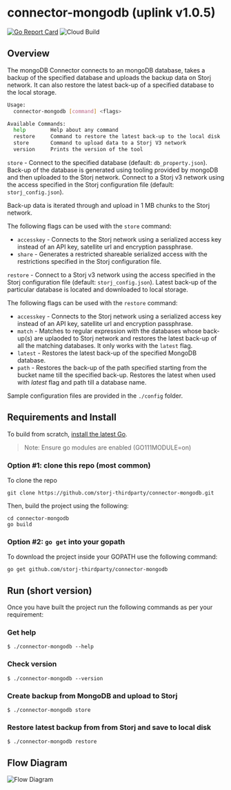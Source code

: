 # connector-mongodb (uplink v1.0.5)

[![Go Report Card](https://goreportcard.com/badge/github.com/storj-thirdparty/connector-mongodb)](https://goreportcard.com/report/github.com/storj-thirdparty/connector-mongodb)
![Cloud Build](https://storage.googleapis.com/storj-utropic-services-badges/builds/connector-mongodb/branches/master.svg)

## Overview

The mongoDB Connector connects to an mongoDB database, takes a backup of the specified database and uploads the backup data on Storj network. It can also restore the latest back-up of a specified database to the local storage.

```bash
Usage:
  connector-mongodb [command] <flags>

Available Commands:
  help        Help about any command
  restore	  Command to restore the latest back-up to the local disk
  store       Command to upload data to a Storj V3 network
  version     Prints the version of the tool

```

`store` - Connect to the specified database (default: `db_property.json`). Back-up of the database is generated using tooling provided by mongoDB and then uploaded to the Storj network. Connect to a Storj v3 network using the access specified in the Storj configuration file (default: `storj_config.json`). 

 Back-up data is iterated through and upload in 1 MB chunks to the Storj network.

The following flags  can be used with the `store` command:

* `accesskey` - Connects to the Storj network using a serialized access key instead of an API key, satellite url and encryption passphrase.
* `share` - Generates a restricted shareable serialized access with the restrictions specified in the Storj configuration file.

`restore` - Connect to a Storj v3 network using the access specified in the Storj configuration file (default: `storj_config.json`). Latest back-up of the particular database is located and downloaded to local storage. 

The following flags  can be used with the `restore` command:

* `accesskey` - Connects to the Storj network using a serialized access key instead of an API key, satellite url and encryption passphrase.
* `match` - Matches to regular expression with the databases whose back-up(s) are uplaoded to Storj network and restores the latest back-up of all the matching databases. It only works with the `latest` flag.
* `latest` - Restores the latest back-up of the specified MongoDB database.
* `path` - Restores the back-up of the path specified starting from the bucket name till the specified back-up. Restores the latest when used with *latest* flag and path till a database name. 

Sample configuration files are provided in the `./config` folder. 

## Requirements and Install

To build from scratch, [install the latest Go](https://golang.org/doc/install#install).

> Note: Ensure go modules are enabled (GO111MODULE=on)

### Option #1: clone this repo (most common)

To clone the repo

```
git clone https://github.com/storj-thirdparty/connector-mongodb.git
```

Then, build the project using the following:

```
cd connector-mongodb
go build
```

### Option #2:  ``go get`` into your gopath

To download the project inside your GOPATH use the following command:

```
go get github.com/storj-thirdparty/connector-mongodb
```


## Run (short version)

Once you have built the project run the following commands as per your requirement:

### Get help

```
$ ./connector-mongodb --help
```

### Check version

```
$ ./connector-mongodb --version
```

### Create backup from MongoDB and upload to Storj

```
$ ./connector-mongodb store
```

### Restore latest backup from from Storj and save to local disk

```
$ ./connector-mongodb restore
```

## Flow Diagram

![Flow Diagram](/_images/arch.drawio.png ':include :type=iframe width=100% height=1000px')
